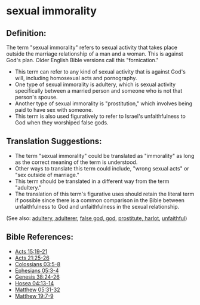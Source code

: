 # sexual immorality #

## Definition: ##

The term "sexual immorality" refers to sexual activity that takes place outside the marriage relationship of a man and a woman. This is against God's plan. Older English Bible versions call this "fornication."

* This term can refer to any kind of sexual activity that is against God's will, including homosexual acts and pornography.
* One type of sexual immorality is adultery, which is sexual activity specifically between a married person and someone who is not that person's spouse.
* Another type of sexual immorality is "prostitution," which involves being paid to have sex with someone.
* This term is also used figuratively to refer to Israel's unfaithfulness to God when they worshiped false gods.

## Translation Suggestions: ##

* The term "sexual immorality" could be translated as "immorality" as long as the correct meaning of the term is understood.
* Other ways to translate this term could include, "wrong sexual acts" or "sex outside of marriage."
* This term should be translated in a different way from the term "adultery."
* The translation of this term's figurative uses should retain the literal term if possible since there is a common comparison in the Bible between unfaithfulness to God and unfaithfulness in the sexual relationship.

(See also: [adultery, adulterer](../kt/adultery.md), [false god, god](../kt/falsegod.md), [prostitute, harlot](../other/prostitute.md), [unfaithful](../kt/unfaithful.md))

## Bible References: ##

* [Acts 15:19-21](https://door43.org/en/bible/notes/act/15/19)
* [Acts 21:25-26](https://door43.org/en/bible/notes/act/21/25)
* [Colossians 03:5-8](https://door43.org/en/bible/notes/col/03/05)
* [Ephesians 05:3-4](https://door43.org/en/bible/notes/eph/05/03)
* [Genesis 38:24-26](https://door43.org/en/bible/notes/gen/38/24)
* [Hosea 04:13-14](https://door43.org/en/bible/notes/hos/04/13)
* [Matthew 05:31-32](https://door43.org/en/bible/notes/mat/05/31)
* [Matthew 19:7-9](https://door43.org/en/bible/notes/mat/19/07)

